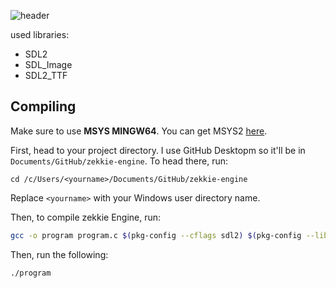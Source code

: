 ![header](https://github.com/user-attachments/assets/9b5236b7-a3ff-433b-ad26-b5eb591aa500)

used libraries:
- SDL2
- SDL_Image
- SDL2_TTF

## Compiling
Make sure to use **MSYS MINGW64**. You can get MSYS2 [here](https://www.msys2.org/).

First, head to your project directory. I use GitHub Desktopm so it'll be in `Documents/GitHub/zekkie-engine`. To head there, run:
```
cd /c/Users/<yourname>/Documents/GitHub/zekkie-engine
```
Replace `<yourname>` with your Windows user directory name.

Then, to compile zekkie Engine, run:
```bash
gcc -o program program.c $(pkg-config --cflags sdl2) $(pkg-config --libs sdl2) $(pkg-config --cflags sdl2_image) $(pkg-config --libs sdl2_image) $(pkg-config --cflags sdl2_ttf) $(pkg-config --libs sdl2_ttf) -Wl,-subsystem,console
```

Then, run the following:
```
./program
```
